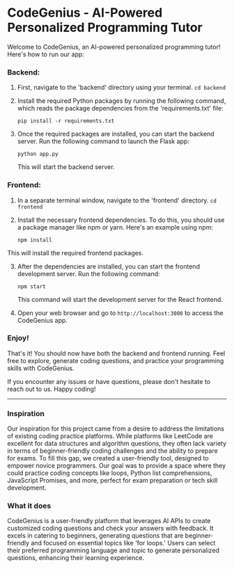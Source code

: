 # CodeGenius - AI-Powered Personalized Programming Tutor

Welcome to CodeGenius, an AI-powered personalized programming tutor! Here's how to run our app:

### Backend:

1. First, navigate to the 'backend' directory using your terminal. 
```cd backend```

2. Install the required Python packages by running the following command, which reads the package dependencies from the 'requirements.txt' file:

    
    ```pip install -r requirements.txt```


3. Once the required packages are installed, you can start the backend server. Run the following command to launch the Flask app:

    ```python app.py```

    This will start the backend server.

### Frontend:


1. In a separate terminal window, navigate to the 'frontend' directory. 
```cd frontend```

2. Install the necessary frontend dependencies. To do this, you should use a package manager like npm or yarn. Here's an example using npm:

    ```npm install```


This will install the required frontend packages.

3. After the dependencies are installed, you can start the frontend development server. Run the following command:

    ```npm start``` 

    This command will start the development server for the React frontend.

4. Open your web browser and go to `http://localhost:3000` to access the CodeGenius app.

### Enjoy!

That's it! You should now have both the backend and frontend running. Feel free to explore, generate coding questions, and practice your programming skills with CodeGenius.

If you encounter any issues or have questions, please don't hesitate to reach out to us. Happy coding!

---

### Inspiration
Our inspiration for this project came from a desire to address the limitations of existing coding practice platforms. While platforms like LeetCode are excellent for data structures and algorithm questions, they often lack variety in terms of beginner-friendly coding challenges and the ability to prepare for exams. To fill this gap, we created a user-friendly tool, designed to empower novice programmers. Our goal was to provide a space where they could practice coding concepts like loops, Python list comprehensions, JavaScript Promises, and more, perfect for exam preparation or tech skill development.

### What it does
CodeGenius is a user-friendly platform that leverages AI APIs to create customized coding questions and check your answers with feedback. It excels in catering to beginners, generating questions that are beginner-friendly and focused on essential topics like 'for loops.' Users can select their preferred programming language and topic to generate personalized questions, enhancing their learning experience.